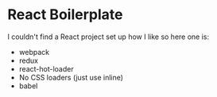 React Boilerplate
=====================

I couldn't find a React project set up how I like so here one is:


* webpack
* redux
* react-hot-loader
* No CSS loaders (just use inline)
* babel
